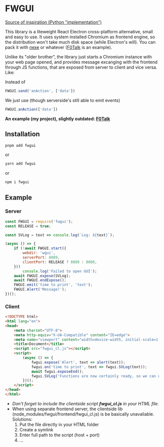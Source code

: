 # FWGUI
[Source of inspiration (Python "implementation")](https://github.com/ChrisKnott/Eel)

This library is a liteweight React Electron cross-platform alternative, small and easy to use. It uses system installed Chromium as frontend engine, so the distribution won't take much disk space (while Electron's will). You can pack it with [nexe](https://github.com/nexe/nexe) or whatever ([F0Talk](https://github.com/foresteam/F0Talk) is an example).

Unlike its "older brother", the library just starts a Chromium instance with your web page opened, and provides message excanging with the frontend through JS functions, that are exposed from server to client and vice versa. Like:

Instead of
```js
FWGUI.send('anAction', ['data'])
```
We just use (though serverside's still able to emit events)
```js
FWGUI.anAction(['data'])
```

**An example (my project), slightly outdated: [F0Talk](https://github.com/foresteam/F0Talk)**
## Installation
```sh
pnpm add fwgui
```
or
```sh
yarn add fwgui
```
or
```sh
npm i fwgui
```
## Example
### Server
```js
const FWGUI = require('fwgui');
const RELEASE = true;

const SVLog = text => console.log(`Log: ${text}`);

(async () => {
    if (!await FWGUI.start({
        webdir: 'wgui',
        serverPort: 8889,
        clientPort: RELEASE ? 8889 : 8080,
    }))
        console.log('Failed to open GUI');
    await FWGUI.expose(SVLog);
    await FWGUI.endExpose();
    FWGUI.emit('time to print', 'text');
    FWGUI.Alert('Message!');
})();
```
### Client
```html
<!DOCTYPE html>
<html lang="en">
<head>
    <meta charset="UTF-8">
    <meta http-equiv="X-UA-Compatible" content="IE=edge">
    <meta name="viewport" content="width=device-width, initial-scale=1.0">
    <title>Document</title>
    <script src="fwgui_cl.js"></script>
    <script>
        (async () => {
            fwgui.expose('Alert', text => alert(text));
            fwgui.on('time to print', text => fwgui.SVLog(text));
            await fwgui.exposeEnd();
            fwgui.SVLog('Functions are now certainly ready, so we can use them with ease');
        })();
    </script>
</head>
</html>
```
* *Don't forget to include the clientside script **fwgui_cl.js** in your HTML file.*
* When using separate frontend server, the clientside lib (node_modules/fwgui/frontend/fwgui_cl.js) is be basically unavaliable. Solutions:
    1. Put the file directly in your HTML folder
    2. Create a symlink
    3. Enter full path to the script (host + port)
    4. ...